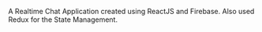 A Realtime Chat Application created using ReactJS and Firebase. Also used Redux for the State Management.
